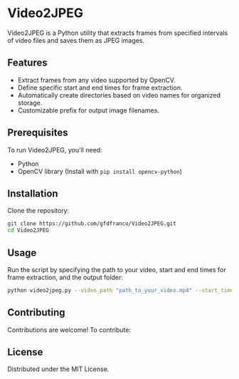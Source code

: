# Video2JPEG
 Video2JPEG is a Python utility that extracts frames from specified intervals of video files and saves them as JPEG images.
 
## Features
- Extract frames from any video supported by OpenCV.
- Define specific start and end times for frame extraction.
- Automatically create directories based on video names for organized storage.
- Customizable prefix for output image filenames.

## Prerequisites
To run Video2JPEG, you'll need:
- Python
- OpenCV library (Install with `pip install opencv-python`)

## Installation
Clone the repository:
```bash
git clone https://github.com/gfdfranco/Video2JPEG.git
cd Video2JPEG
```
## Usage
Run the script by specifying the path to your video, start and end times for frame extraction, and the output folder:
```bash
python video2jpeg.py --video_path "path_to_your_video.mp4" --start_time 10 --end_time 20 --output_folder "output_frames"
```

## Contributing
Contributions are welcome! To contribute:

## License
Distributed under the MIT License.
